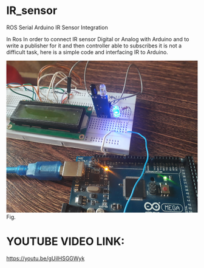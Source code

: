 # IR_sensor
ROS Serial Arduino IR Sensor Integration

In Ros 
In order to connect IR sensor Digital or Analog with Arduino and to write a publisher for it and then controller able to subscribes it is not a difficult task, here is a simple code and interfacing IR to Arduino.



<p align="left">
  <img src="img/ir.jpg" width ="600" height="400"/>
  <br/>
  Fig.
</p>


# YOUTUBE VIDEO LINK:
https://youtu.be/gUilHSGGWyk
